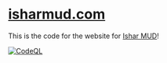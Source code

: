 # [isharmud.com](https://isharmud.com/)

This is the code for the website for [Ishar MUD](https://isharmud.com/)!

[![CodeQL](https://github.com/IsharMud/ishar-web/actions/workflows/codeql.yml/badge.svg)](https://github.com/IsharMud/ishar-web/actions/workflows/codeql.yml)
